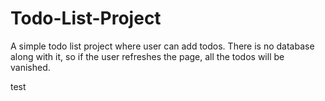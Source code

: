 # Todo-List-Project

A simple todo list project where user can add todos.
There is no database along with it, so if the user refreshes the page, all the todos will be vanished.

test
